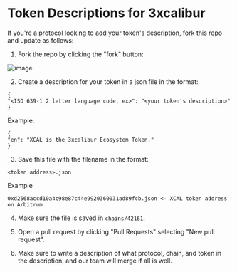 # Token Descriptions for 3xcalibur

If you're a protocol looking to add your token's description, fork this repo and update as follows:

1. Fork the repo by clicking the "fork" button:

![image](https://user-images.githubusercontent.com/97149702/202253268-e39388fe-aba2-4343-a83b-edcd453ad67a.png)

2. Create a description for your token in a json file in the format:
```
{
"<ISO 639-1 2 letter language code, ex>": "<your token's description>"
}
```

Example:
```
{
"en": "XCAL is the 3xcalibur Ecosystem Token."
}
```

3. Save this file with the filename in the format:
```
<token address>.json
```

Example
```
0xd2568accd10a4c98e87c44e9920360031ad89fcb.json <- XCAL token address on Arbitrum
```

4. Make sure the file is saved in `chains/42161`.

5. Open a pull request by clicking "Pull Requests" selecting "New pull request".

6. Make sure to write a description of what protocol, chain, and token in the description, and our team will merge if all is well.
